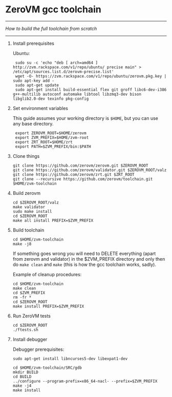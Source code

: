 ZeroVM gcc toolchain
=====
----
_How to build the full toolchain from scratch_

----

1. Install prerequisites

    Ubuntu:

        sudo su -c 'echo "deb [ arch=amd64 ] http://zvm.rackspace.com/v1/repo/ubuntu/ precise main" > /etc/apt/sources.list.d/zerovm-precise.list'
        wget -O- https://zvm.rackspace.com/v1/repo/ubuntu/zerovm.pkg.key | sudo apt-key add -
        sudo apt-get update
        sudo apt-get install build-essential flex git groff libc6-dev-i386 g++-multilib autoconf automake libtool libzmq3-dev bison libglib2.0-dev texinfo pkg-config

2. Set environment variables

    This guide assumes your working directory is `$HOME`, but you can use any base directory.

        export ZEROVM_ROOT=$HOME/zerovm
        export ZVM_PREFIX=$HOME/zvm-root
        export ZRT_ROOT=$HOME/zrt
        export PATH=$ZVM_PREFIX/bin:$PATH

3. Clone things

    ```
    git clone https://github.com/zerovm/zerovm.git $ZEROVM_ROOT
    git clone https://github.com/zerovm/validator.git $ZEROVM_ROOT/valz
    git clone https://github.com/zerovm/zrt.git $ZRT_ROOT
    git clone --recursive https://github.com/zerovm/toolchain.git $HOME/zvm-toolchain
    ```

4. Build zerovm

    ```
    cd $ZEROVM_ROOT/valz
    make validator
    sudo make install
    cd $ZEROVM_ROOT
    make all install PREFIX=$ZVM_PREFIX
    ```

5. Build toolchain

    ```
    cd $HOME/zvm-toolchain
    make -j8
    ```

    If something goes wrong you will need to DELETE everything (apart from zerovm and validator)
    in the $ZVM_PREFIX directory and only then do `make clean` and `make` (this is how the gcc toolchain works, sadly).

    Example of cleanup procedures:

    ```
    cd $HOME/zvm-toolchain
    make clean
    cd $ZVM_PREFIX
    rm -fr *
    cd $ZEROVM_ROOT
    make install PREFIX=$ZVM_PREFIX
    ```

6. Run ZeroVM tests

    ```
    cd $ZEROVM_ROOT
    ./ftests.sh
    ```

7. Install debugger

    Debugger prerequisites:

    ```
    sudo apt-get install libncurses5-dev libexpat1-dev
    ```

    ```
    cd $HOME/zvm-toolchain/SRC/gdb
    mkdir BUILD
    cd BUILD
    ../configure --program-prefix=x86_64-nacl- --prefix=$ZVM_PREFIX
    make -j4
    make install
    ```
